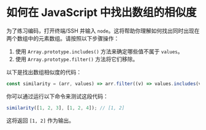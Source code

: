 # 如何在 JavaScript 中找出数组的相似度

为了练习编码，打开终端/SSH 并输入 `node`。这将帮助你理解如何找出同时出现在两个数组中的元素数组。请按照以下步骤操作：

1. 使用 `Array.prototype.includes()` 方法来确定哪些值不属于 `values`。
2. 使用 `Array.prototype.filter()` 方法将它们移除。

以下是找出数组相似度的代码：

```js
const similarity = (arr, values) => arr.filter((v) => values.includes(v));
```

你可以通过运行以下命令来测试这段代码：

```js
similarity([1, 2, 3], [1, 2, 4]); // [1, 2]
```

这将返回 `[1, 2]` 作为输出。
